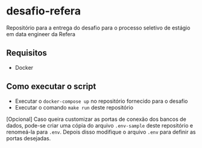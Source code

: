 # desafio-refera
Repositório para a entrega do desafio para o processo seletivo de estágio em data engineer da Refera

## Requisitos
 - Docker

## Como executar o script
- Executar o `docker-compose up` no repositório fornecido para o desafio
- Executar o comando `make run` deste repositório


[Opcional] Caso queira customizar as portas de conexão dos bancos de dados, pode-se criar uma cópia do arquivo `.env-sample` deste repositório e renomeá-la para `.env`. Depois disso modifique o arquivo `.env` para definir as portas desejadas.